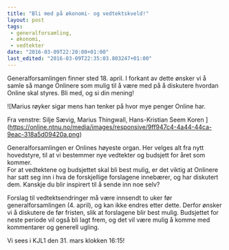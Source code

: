 ```yaml
---
title: "Bli med på økonomi- og vedtektskveld!"
layout: post
tags: 
 - generalforsamling,
 - økonomi,
 - vedtekter
date: "2016-03-09T22:20:00+01:00"
last_edited: "2016-03-09T22:35:03.803247+01:00"
---
```

Generalforsamlingen finner sted 18. april. I forkant av dette ønsker vi å samle så mange Onlinere som mulig til å være med på å diskutere hvordan Online skal styres. Bli med, og si din mening!

![Marius røyker sigar mens han tenker på hvor mye penger Online har.

Fra venstre: Silje Sævig, Marius Thingwall, Hans-Kristian Seem Koren ](<https://online.ntnu.no/media/images/responsive/9ff947c4-4a44-44ca-9eac-318a5d09420a.png>)

Generalforsamlingen er Onlines høyeste organ. Her velges alt fra nytt hovedstyre, til at vi bestemmer nye vedtekter og budsjett for året som kommer.  
For at vedtektene og budsjettet skal bli best mulig, er det viktig at Onlinere har satt seg inn i hva de forskjellige forslagene innebærer, og har diskutert dem. Kanskje du blir inspirert til å sende inn noe selv?  

Forslag til vedtektsendringer må være innsendt to uker før generalforsamlingen (4. april), og kan ikke endres etter dette. Derfor ønsker vi å diskutere de før fristen, slik at forslagene blir best mulig. Budsjettet for neste periode vil også bli lagt frem, og det vil være mulig å komme med kommentarer og generell ugling.

Vi sees i KJL1 den 31. mars klokken 16:15!
